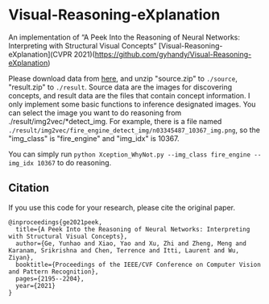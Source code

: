 # Visual-Reasoning-eXplanation
An implementation of “A Peek Into the Reasoning of Neural Networks: Interpreting with Structural Visual Concepts” [Visual-Reasoning-eXplanation](CVPR 2021)(https://github.com/gyhandy/Visual-Reasoning-eXplanation)

Please download data from [here](https://drive.google.com/drive/folders/1jSpqvyWQCkGPP_vIsnrVGgYX2lhtPgfF?usp=sharing), and unzip "source.zip" to `./source`, "result.zip" to `./result`. Source data are the images for discovering concepts, and result data are the files that contain concept information. I only implement some basic functions to inference designated images. You can select the image you want to do reasoning from ./result/img2vec/\*detect_img. For example, there is a file named `./result/img2vec/fire_engine_detect_img/n03345487_10367_img.png`, so the "img_class" is "fire_engine" and "img_idx" is 10367.

You can simply run ```python Xception_WhyNot.py --img_class fire_engine --img_idx 10367``` to do reasoning.



## Citation
If you use this code for your research, please cite the original paper.
```
@inproceedings{ge2021peek,
  title={A Peek Into the Reasoning of Neural Networks: Interpreting with Structural Visual Concepts},
  author={Ge, Yunhao and Xiao, Yao and Xu, Zhi and Zheng, Meng and Karanam, Srikrishna and Chen, Terrence and Itti, Laurent and Wu, Ziyan},
  booktitle={Proceedings of the IEEE/CVF Conference on Computer Vision and Pattern Recognition},
  pages={2195--2204},
  year={2021}
}
```

